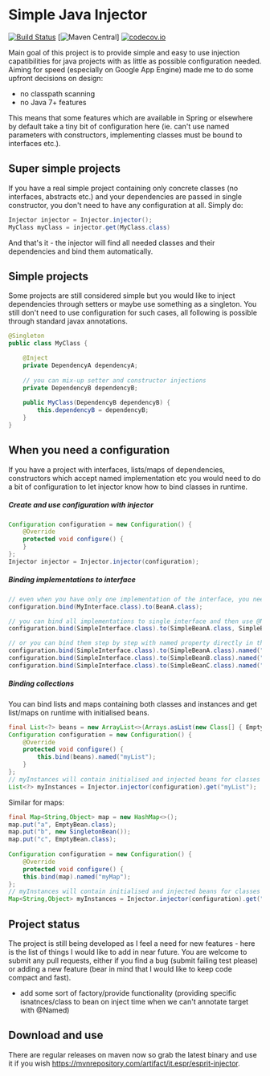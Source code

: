 # Simple Java Injector
[![Build Status](https://travis-ci.org/espr-it/injector.svg?branch=master)](https://travis-ci.org/espr-it/injector) [![Maven Central](https://img.shields.io/maven-central/v/it.espr/esprit-injector.svg)] [![codecov.io](http://codecov.io/github/espr-it/injector/coverage.svg?branch=master)](http://codecov.io/github/espr-it/injector?branch=master)

Main goal of this project is to provide simple and easy to use injection capatibilities for java projects with as little as possible configuration needed. Aiming for speed (especially on Google App Engine) made me to do some upfront decisions on design:

- no classpath scanning
- no Java 7+ features

This means that some features which are available in Spring or elsewhere by default take a tiny bit of configuration here (ie. can't use named parameters with constructors, implementing classes must be bound to interfaces etc.).

## Super simple projects

If you have a real simple project containing only concrete classes (no interfaces, abstracts etc.) and your dependencies are passed in single constructor, you don't need to have any configuration at all. Simply do:

```java
Injector injector = Injector.injector();
MyClass myClass = injector.get(MyClass.class)
```

And that's it - the injector will find all needed classes and their dependencies and bind them automatically.

## Simple projects

Some projects are still considered simple but you would like to inject dependencies through setters or maybe use something as a singleton. You still don't need to use configuration for such cases, all following is possible through standard javax annotations.

```java
@Singleton
public class MyClass {

    @Inject
    private DependencyA dependencyA;
    
    // you can mix-up setter and constructor injections
    private DependencyB dependencyB;
    
    public MyClass(DependencyB dependencyB) {
    	this.dependencyB = dependencyB;
    }
}
```


## When you need a configuration

If you have a project with interfaces, lists/maps of dependencies, constructors which accept named implementation etc you would need to do a bit of configuration to let injector know how to bind classes in runtime.

##### Create and use configuration with injector

```java
Configuration configuration = new Configuration() {
    @Override
    protected void configure() {
    }
};
Injector injector = Injector.injector(configuration);
```

##### Binding implementations to interface

```java
// even when you have only one implementation of the interface, you need to bind it
configuration.bind(MyInterface.class).to(BeanA.class);

// you can bind all implementations to single interface and then use @Named annotation on beans to pick correct one
configuration.bind(SimpleInterface.class).to(SimpleBeanA.class, SimpleBeanB.class, SimpleBeanC.class);

// or you can bind them step by step with named property directly in the config (ie. when you can't add @Named annotation to implementing beans)
configuration.bind(SimpleInterface.class).to(SimpleBeanA.class).named("beanA");
configuration.bind(SimpleInterface.class).to(SimpleBeanB.class).named("beanB");
configuration.bind(SimpleInterface.class).to(SimpleBeanC.class).named("beanC");
```

##### Binding collections

You can bind lists and maps containing both classes and instances and get list/maps on runtime with initialised beans.

```java
final List<?> beans = new ArrayList<>(Arrays.asList(new Class[] { EmptyBean.class, new SingletonBean(), EmptyBean.class }));
Configuration configuration = new Configuration() {
    @Override
    protected void configure() {
        this.bind(beans).named("myList");
    }
};
// myInstances will contain initialised and injected beans for classes and the same instance of SingletonBean you have configured
List<?> myInstances = Injector.injector(configuration).get("myList");
```

Similar for maps:
```java
final Map<String,Object> map = new HashMap<>();
map.put("a", EmptyBean.class);
map.put("b", new SingletonBean());
map.put("c", EmptyBean.class);
		
Configuration configuration = new Configuration() {
    @Override
    protected void configure() {
    this.bind(map).named("myMap");
};
// myInstances will contain initialised and injected beans for classes and the same instance of SingletonBean you have configured
Map<String,Object> myInstances = Injector.injector(configuration).get("myMap");
```

## Project status

The project is still being developed as I feel a need for new features - here is the list of things I would like to add in near future. You are welcome to submit any pull requests, either if you find a bug (submit failing test please) or adding a new feature (bear in mind that I would like to keep code compact and fast).

- add some sort of factory/provide functionality (providing specific isnatnces/class to bean on inject time when we can't annotate target with @Named)

## Download and use

There are regular releases on maven now so grab the latest binary and use it if you wish https://mvnrepository.com/artifact/it.espr/esprit-injector.
